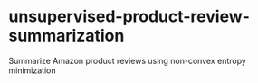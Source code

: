 # unsupervised-product-review-summarization
Summarize Amazon product reviews using non-convex entropy minimization
